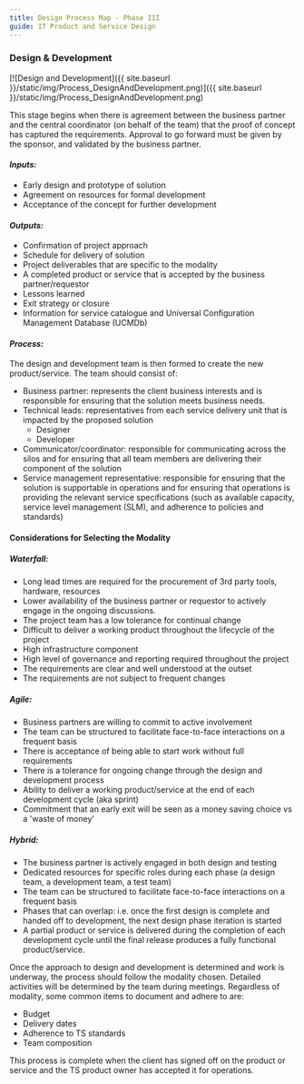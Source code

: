 ```yaml
---
title: Design Process Map - Phase III
guide: IT Product and Service Design
---
```


### Design & Development

[![Design and Development]({{ site.baseurl }}/static/img/Process_DesignAndDevelopment.png)]({{ site.baseurl }}/static/img/Process_DesignAndDevelopment.png)

This stage begins when there is agreement between the business partner and the central coordinator (on behalf of the team) that the proof of concept has captured the requirements. Approval to go forward must be given by the sponsor, and validated by the business partner.

#### _Inputs:_

* Early design and prototype of solution
* Agreement on resources for formal development
* Acceptance of the concept for further development

#### _Outputs:_

* Confirmation of project approach
* Schedule for delivery of solution
* Project deliverables that are specific to the modality
* A completed product or service that is accepted by the business partner/requestor
* Lessons learned
* Exit strategy or closure
* Information for service catalogue and Universal Configuration Management Database (UCMDb)

#### _Process:_

The design and development team is then formed to create the new product/service. The team should consist of:

* Business partner: represents the client business interests and is responsible for ensuring that the solution meets business needs.
* Technical leads: representatives from each service delivery unit that is impacted by the proposed solution
  * Designer
  * Developer
* Communicator/coordinator: responsible for communicating across the silos and for ensuring that all team members are delivering their component of the solution
* Service management representative: responsible for ensuring that the solution is supportable in operations and for ensuring that operations is providing the relevant service specifications (such as available capacity, service level management (SLM), and adherence to policies and standards)

#### Considerations for Selecting the Modality

##### Waterfall:

* Long lead times are required for the procurement of 3rd party tools, hardware, resources
* Lower availability of the business partner or requestor to actively engage in the ongoing discussions.
* The project team has a low tolerance for continual change
* Difficult to deliver a working product throughout the lifecycle of the project
* High infrastructure component
* High level of governance and reporting required throughout the project
* The requirements are clear and well understood at the outset
* The requirements are not subject to frequent changes

##### Agile:

* Business partners are willing to commit to active involvement
* The team can be structured to facilitate face-to-face interactions on a frequent basis
* There is acceptance of being able to start work without full requirements
* There is a tolerance for ongoing change through the design and development process
* Ability to deliver a working product/service at the end of each development cycle (aka sprint)
* Commitment that an early exit will be seen as a money saving choice vs a 'waste of money'

##### Hybrid:

* The business partner is actively engaged in both design and testing
* Dedicated resources for specific roles during each phase (a design team, a development team, a test team)
* The team can be structured to facilitate face-to-face interactions on a frequent basis
* Phases that can overlap: i.e. once the first design is complete and handed off to development, the next design phase iteration is started
* A partial product or service is delivered during the completion of each development cycle until the final release produces a fully functional product/service.

Once the approach to design and development is determined and work is underway, the process should follow the modality chosen. Detailed activities will be determined by the team during meetings. Regardless of modality, some common items to document and adhere to are:

* Budget
* Delivery dates
* Adherence to TS standards
* Team composition

This process is complete when the client has signed off on the product or service and the TS product owner has accepted it for operations.
